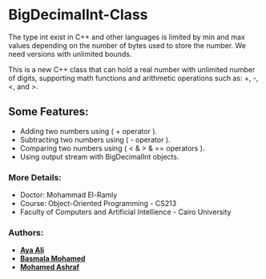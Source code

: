 # BigDecimalInt-Class
The type int exist in C++ and other languages is limited 
by min and max values depending on the number of bytes used to store the number. We need 
versions with unlimited bounds.

This is a new C++ class that can hold a real number with unlimited number of digits, supporting math functions and
arithmetic operations such as: +, -, <, and >. 

## Some Features:
* Adding two numbers using ( + operator ).
* Subtracting two numbers using ( - operator ).
* Comparing two numbers using ( < & > & == operators ).
* Using output stream with BigDecimalInt objects.

### More Details:
* Doctor: Mohammad El-Ramly
* Course: Object-Oriented Programming - CS213
* Faculty of Computers and Artificial Intellience - Cairo University

### Authors:
* [**Aya Ali**](https://github.com/ayaaalli) 
* [**Basmala Mohamed**](https://github.com/BasmalahGad)
* [**Mohamed Ashraf**](https://github.com/mohamedashraffahim)   






